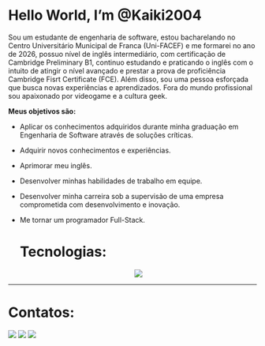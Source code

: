 # Hello World, I’m @Kaiki2004
Sou um estudante de engenharia de software, estou bacharelando no Centro Universitário Municipal de Franca (Uni-FACEF) e me formarei no ano de 2026, possuo nível de inglês intermediário, com certificação de Cambridge Preliminary B1, continuo estudando e praticando o inglês com o intuito de atingir o nível avançado e prestar a prova de proficiência Cambridge Fisrt Certificate (FCE).
Além disso, sou uma pessoa esforçada que busca novas experiências e aprendizados. Fora do mundo profissional sou apaixonado por videogame e a cultura geek.

**Meus objetivos são:**
-  Aplicar os conhecimentos adquiridos durante minha graduação em Engenharia de Software através de soluções críticas.
- Adquirir novos conhecimentos e experiências.
- Aprimorar meu inglês.
- Desenvolver minhas habilidades de trabalho em equipe.
- Desenvolver minha carreira sob a supervisão de uma empresa comprometida com desenvolvimento e inovação.
- Me tornar um programador Full-Stack.

  # Tecnologias:
  <div display="inline-block">
    <p align="center">
      <a href="https://skillicons.dev">
        <img src="https://skillicons.dev/icons?i=github,git,html,css,bootstrap,javascript,php,python,mysql,vscode"/>
      </a>
    </p>
 </div>
 <div align="center"></div>
 
----
# Contatos:
<div>
<a href="https://instagram.com/kaiki_20" target="_blank"><img loading="lazy" src="https://img.shields.io/badge/-Instagram-%23E4405F?style=for-the-badge&logo=instagram&logoColor=white" target="_blank"></a>
<a href = "mailto:kaikiandrade64@gmail.com"><img loading="lazy" src="https://img.shields.io/badge/Gmail-D14836?style=for-the-badge&logo=gmail&logoColor=white" target="_blank"></a>
<a href="[https://www.linkedin.com/in/seu-usuário-linkedln-aqui](https://www.linkedin.com/in/kaikiandradeeensoftware/)" target="_blank"><img loading="lazy" src="https://img.shields.io/badge/-LinkedIn-%230077B5?style=for-the-badge&logo=linkedin&logoColor=white" target="_blank"></a>   
</div>

<!---
Kaiki2004/Kaiki2004 is a ✨ special ✨ repository because its `README.md` (this file) appears on your GitHub profile.
You can click the Preview link to take a look at your changes.
--->
